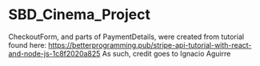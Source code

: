 # SBD_Cinema_Project

CheckoutForm, and parts of PaymentDetails, were created from tutorial found here: https://betterprogramming.pub/stripe-api-tutorial-with-react-and-node-js-1c8f2020a825
As such, credit goes to Ignacio Aguirre